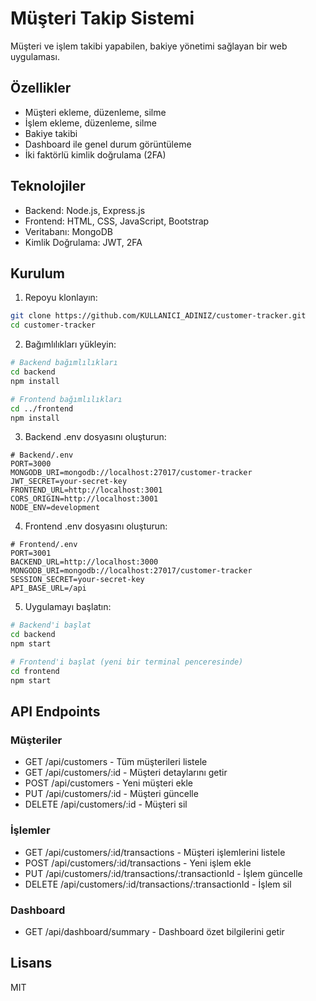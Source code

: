 # Müşteri Takip Sistemi

Müşteri ve işlem takibi yapabilen, bakiye yönetimi sağlayan bir web uygulaması.

## Özellikler

- Müşteri ekleme, düzenleme, silme
- İşlem ekleme, düzenleme, silme
- Bakiye takibi
- Dashboard ile genel durum görüntüleme
- İki faktörlü kimlik doğrulama (2FA)

## Teknolojiler

- Backend: Node.js, Express.js
- Frontend: HTML, CSS, JavaScript, Bootstrap
- Veritabanı: MongoDB
- Kimlik Doğrulama: JWT, 2FA

## Kurulum

1. Repoyu klonlayın:
```bash
git clone https://github.com/KULLANICI_ADINIZ/customer-tracker.git
cd customer-tracker
```

2. Bağımlılıkları yükleyin:
```bash
# Backend bağımlılıkları
cd backend
npm install

# Frontend bağımlılıkları
cd ../frontend
npm install
```

3. Backend .env dosyasını oluşturun:
```env
# Backend/.env
PORT=3000
MONGODB_URI=mongodb://localhost:27017/customer-tracker
JWT_SECRET=your-secret-key
FRONTEND_URL=http://localhost:3001
CORS_ORIGIN=http://localhost:3001 
NODE_ENV=development
```

4. Frontend .env dosyasını oluşturun:
```env
# Frontend/.env
PORT=3001
BACKEND_URL=http://localhost:3000
MONGODB_URI=mongodb://localhost:27017/customer-tracker
SESSION_SECRET=your-secret-key
API_BASE_URL=/api 
```

5. Uygulamayı başlatın:
```bash
# Backend'i başlat
cd backend
npm start

# Frontend'i başlat (yeni bir terminal penceresinde)
cd frontend
npm start
```

## API Endpoints

### Müşteriler
- GET /api/customers - Tüm müşterileri listele
- GET /api/customers/:id - Müşteri detaylarını getir
- POST /api/customers - Yeni müşteri ekle
- PUT /api/customers/:id - Müşteri güncelle
- DELETE /api/customers/:id - Müşteri sil

### İşlemler
- GET /api/customers/:id/transactions - Müşteri işlemlerini listele
- POST /api/customers/:id/transactions - Yeni işlem ekle
- PUT /api/customers/:id/transactions/:transactionId - İşlem güncelle
- DELETE /api/customers/:id/transactions/:transactionId - İşlem sil

### Dashboard
- GET /api/dashboard/summary - Dashboard özet bilgilerini getir

## Lisans

MIT 